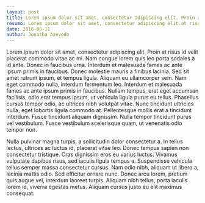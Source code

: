 ```yaml
---
layout: post
title: Lorem ipsum dolor sit amet, consectetur adipiscing elit. Proin at risus id velit placerat commodo vitae ac mi.
resumo: Lorem ipsum dolor sit amet, consectetur adipiscing elit.at risus id velit placerat commodo vitae ac mi 
date: 2016-06-11 
author: Jonatha Azevedo
---
```


Lorem ipsum dolor sit amet, consectetur adipiscing elit. Proin at risus id velit placerat commodo vitae ac mi. Nam congue lorem quis leo porta sodales a id ante. Donec in faucibus urna. Interdum et malesuada fames ac ante ipsum primis in faucibus. Donec molestie mauris a finibus lacinia. Sed sit amet rutrum ipsum, et tempus ligula. Aliquam eu ullamcorper sem. Nam eget commodo nulla, interdum fermentum leo. Interdum et malesuada fames ac ante ipsum primis in faucibus. Nullam tempus, erat eget accumsan facilisis, odio erat tempus ipsum, ut vehicula ligula purus eu tellus. Phasellus cursus tempor odio, ac ultrices nibh volutpat vitae. Nunc tincidunt ultricies nulla, eget lobortis ligula commodo at. Pellentesque mollis erat a tincidunt interdum. Fusce tincidunt aliquam dignissim. Nulla tempor tincidunt purus vel vestibulum. Fusce vestibulum scelerisque quam, ut venenatis odio tempor non.

Nulla pulvinar magna turpis, a sollicitudin dolor consectetur a. In tellus lectus, ultrices ac luctus id, placerat vitae leo. Donec tempus sapien non consectetur tristique. Cras dignissim eros eu varius luctus. Vivamus vulputate dapibus risus, sed iaculis ligula tempus a. Suspendisse vehicula tellus semper massa consectetur cursus. Nam odio nibh, aliquam ut libero a, lacinia mattis odio. Sed efficitur ornare nunc. Donec arcu lorem, pretium quis augue vel, interdum laoreet turpis. Aliquam nibh tellus, porta iaculis lorem id, viverra egestas metus. Aliquam cursus justo eu elit maximus consequat.
